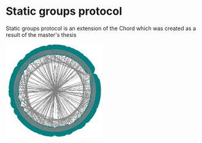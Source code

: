 # Static groups protocol

Static groups protocol is an extension of the Chord which was created as a result of the master's thesis

<img src="master-thesis/latex/graph27.png" width="50%">
